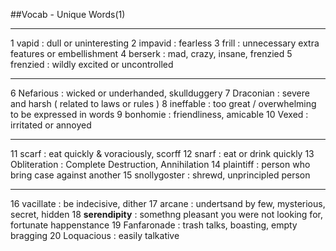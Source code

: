 ##Vocab - Unique Words(1)

---

1 vapid    : dull or uninteresting
2 impavid  : fearless 
3 frill    : unnecessary extra features or embellishment
4 berserk  : mad, crazy, insane, frenzied
5 frenzied : wildly excited or uncontrolled

---

6 Nefarious : wicked or underhanded, skullduggery
7 Draconian : severe and harsh ( related to laws or rules )
8 ineffable : too great / overwhelming to be expressed in words
9 bonhomie  : friendliness, amicable
10 Vexed    : irritated or annoyed

---

11 scarf        :  eat quickly & voraciously, scorff
12 snarf        : eat or drink quickly 
13 Obliteration : Complete Destruction, Annihilation
14 plaintiff    : person who bring case against another
15 snollygoster : shrewd, unprincipled person

---

16 vacillate     : be indecisive, dither
17 arcane        : undertsand by few, mysterious, secret, hidden
18 **serendipity** : somethng pleasant you were not looking for, fortunate happenstance
19 Fanfaronade   : trash talks, boasting, empty bragging
20 Loquacious    : easily talkative


